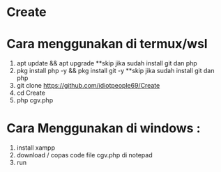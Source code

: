 # Create

# Cara menggunakan di termux/wsl
1. apt update && apt upgrade **skip jika sudah install git dan php
2. pkg install php -y && pkg install git -y **skip jika sudah install git dan php
3. git clone https://github.com/idiotpeople69/Create
4. cd Create
5. php cgv.php

# Cara Menggunakan di windows :
1. install xampp
2. download / copas code file cgv.php di notepad
3. run
